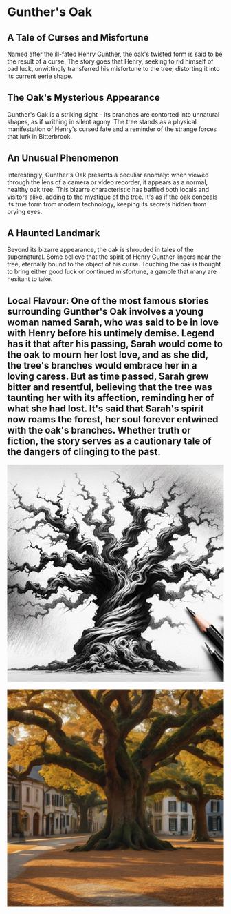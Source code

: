 # Gunther's Oak

## A Tale of Curses and Misfortune
Named after the ill-fated Henry Gunther, the oak's twisted form is said to be the result of a curse. The story goes that Henry, seeking to rid himself of bad luck, unwittingly transferred his misfortune to the tree, distorting it into its current eerie shape.

## The Oak's Mysterious Appearance
Gunther's Oak is a striking sight – its branches are contorted into unnatural shapes, as if writhing in silent agony. The tree stands as a physical manifestation of Henry's cursed fate and a reminder of the strange forces that lurk in Bitterbrook.

## An Unusual Phenomenon
Interestingly, Gunther's Oak presents a peculiar anomaly: when viewed through the lens of a camera or video recorder, it appears as a normal, healthy oak tree. This bizarre characteristic has baffled both locals and visitors alike, adding to the mystique of the tree. It's as if the oak conceals its true form from modern technology, keeping its secrets hidden from prying eyes.

## A Haunted Landmark
Beyond its bizarre appearance, the oak is shrouded in tales of the supernatural. Some believe that the spirit of Henry Gunther lingers near the tree, eternally bound to the object of his curse. Touching the oak is thought to bring either good luck or continued misfortune, a gamble that many are hesitant to take.

## Local Flavour: One of the most famous stories surrounding Gunther's Oak involves a young woman named Sarah, who was said to be in love with Henry before his untimely demise. Legend has it that after his passing, Sarah would come to the oak to mourn her lost love, and as she did, the tree's branches would embrace her in a loving caress. But as time passed, Sarah grew bitter and resentful, believing that the tree was taunting her with its affection, reminding her of what she had lost. It's said that Sarah's spirit now roams the forest, her soul forever entwined with the oak's branches. Whether truth or fiction, the story serves as a cautionary tale of the dangers of clinging to the past.

![Artist Rendition of Gunter's Oak ( AI Generated)](/assets/css/Artist-Gunther.png)

![Gunthers Oak in Autumn (AI generated)](/assets/css/GunthersOak.jpeg)
